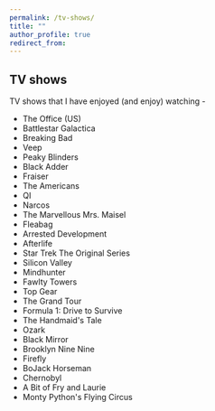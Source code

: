 ```yaml
---
permalink: /tv-shows/
title: ""
author_profile: true
redirect_from:
---
```

## TV shows
TV shows that I have enjoyed (and enjoy) watching -

- The Office (US)
- Battlestar Galactica
- Breaking Bad
- Veep
- Peaky Blinders
- Black Adder
- Fraiser
- The Americans
- QI
- Narcos
- The Marvellous Mrs. Maisel
- Fleabag
- Arrested Development
- Afterlife
- Star Trek The Original Series
- Silicon Valley
- Mindhunter
- Fawlty Towers
- Top Gear
- The Grand Tour
- Formula 1: Drive to Survive
- The Handmaid's Tale
- Ozark
- Black Mirror
- Brooklyn Nine Nine
- Firefly
- BoJack Horseman
- Chernobyl
- A Bit of Fry and Laurie
- Monty Python's Flying Circus
